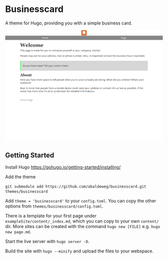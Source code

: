 # Businesscard

A theme for Hugo, providing you with a simple business card.

![Screenshot](screenshot.png)

## Getting Started

Install Hugo <https://gohugo.io/getting-started/installing/>

Add the theme

```shell
git submodule add https://github.com/abaldeweg/businesscard.git themes/businesscard
```

Add `theme = 'businesscard'` to your `config.toml`. You can copy the other options from `themes/businesscard/config.toml`.

There is a template for your first page under `exampleSite/content/_index.md`, which you can copy to your own `content/` dir. More sites can be created with the command `hugo new [FILE]` e.g. `hugo new page.md`.

Start the live server with `hugo server -D`.

Build the site with `hugo --minify` and upload the files to your webspace.
